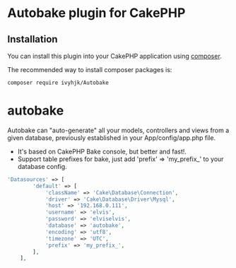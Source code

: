 # Autobake plugin for CakePHP

## Installation

You can install this plugin into your CakePHP application using [composer](http://getcomposer.org).

The recommended way to install composer packages is:

```
composer require ivyhjk/Autobake
```
# autobake

Autobake can "auto-generate" all your models, controllers and views from a given database, previously established in your App/config/app.php file.

- It's based on CakePHP Bake console, but better and fast!.
- Support table prefixes for bake, just add 'prefix' => 'my_prefix_' to your database config.

```php
'Datasources' => [
        'default' => [
            'className' => 'Cake\Database\Connection',
            'driver' => 'Cake\Database\Driver\Mysql',
            'host' => '192.168.0.111',
            'username' => 'elvis',
            'password' => 'elviselvis',
            'database' => 'autobake',
            'encoding' => 'utf8',
            'timezone' => 'UTC',
            'prefix' => 'my_prefix_',
        ],
    ],
```